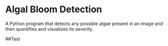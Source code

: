 # Algal Bloom Detection
A Python program that detects any possible algae present in an image and then quantifies and visualizes its severity.

##Test
